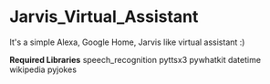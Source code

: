 # Jarvis_Virtual_Assistant

It's a simple Alexa, Google Home, Jarvis like virtual assistant :)

<b>Required Libraries</b>
speech_recognition
pyttsx3
pywhatkit
datetime
wikipedia
pyjokes
